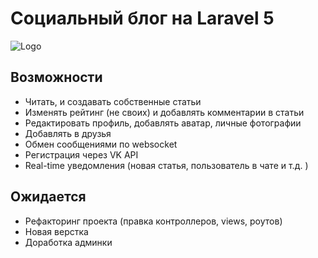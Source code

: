 # Социальный блог на Laravel 5

![Logo](https://i.imgur.com/GmHtpeN.png)

## Возможности
* Читать, и создавать собственные статьи
* Изменять рейтинг (не своих) и добавлять комментарии в статьи
* Редактировать профиль, добавлять аватар, личные фотографии
* Добавлять в друзья
* Обмен сообщениями по websocket
* Регистрация через VK API
* Real-time уведомления (новая статья, пользователь в чате и т.д. )

## Ожидается
* Рефакторинг проекта (правка контроллеров, views, роутов)
* Новая верстка
* Доработка админки